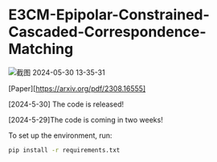 # E3CM-Epipolar-Constrained-Cascaded-Correspondence-Matching

![截图 2024-05-30 13-35-31](https://github.com/bobojiang26/E3CM-Epipolar-Constrained-Cascaded-Correspondence-Matching/assets/91231457/cd3c79fa-df6a-40e0-9509-9ffc31b02e24)

[Paper][https://arxiv.org/pdf/2308.16555]


[2024-5-30] The code is released!

[2024-5-29]The code is coming in two weeks!


To set up the environment, run:

```sh
pip install -r requirements.txt
